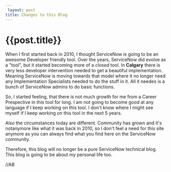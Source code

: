 ```yaml
---
 layout: post
title: Changes to this Blog
--- 
```

 {{post.title}}
======================================================
When I first started back in 2010, I thought ServiceNow is going to be an awesome Developer friendly tool. Over the years, ServiceNow did evolve as a "tool", but it started becoming more of a _closed_ tool. In **Calgary** there is very less developer intervention needed to get a beautiful implementation. Meaning ServiceNow is moving towards that model where it no longer need any Implementation Specialists needed to do the stuff in it. All it needes is a bunch of  ServiceNow admins to do basic functions.

So, I started feeling, that there is not much growth for me from a Career Prespective in this tool for long. I am not going to become good at any language if I keep working on this tool. I don't know where I might see myself if I keep working on this tool in the next 5 years.

Also the circumstances today are different. Community has grown and it's notanymore like what it was back in 2010, so I don't feel a need for this site anymore as you can always find what you find here on the ServiceNow community.


Therefore, this blog will no longer be a pure ServiceNow technical blog. This blog is going to be about my personal life too. 

//AB